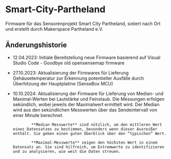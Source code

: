 # Smart-City-Partheland

Firmware für das Sensorenprojekt Smart City Partheland, sotiert nach Ort und erstellt durch Makerspace Partheland e.V.

## Änderungshistorie ##
- 12.04.2023: Initiale Bereitstellung neue Firmware basierend auf Visual Studio Code - Goodbye old opensensemap firmware
- 27.10.2023: Aktualisierung der Firmwares für Lieferung Gehäusetemperatur zur Erkennung potentieller Ausfälle durch Überhitzung der Hauptplatine (SenseBox MCU)
- 10.10.2024: Aktualisierung der Firmware für Lieferung von Median- und Maximal-Werten bei Lautstärke und Feinstaub. 
			  Die Messungen erfolgen sekündlich, wobei jeweils der Maximalwert ermittelt wird. Der Median wird aus den sekündlichen Messwerten über das Sendeintervall von einer Minute berechnet.
			  
			  **Median Messwerte** sind nützlich, um den mittleren Wert eines Datensatzes zu bestimmen, besonders wenn dieser Ausreißer enthält. Sie geben einen guten Überblick über den “typischen” Wert.

			  **Maximal-Messwerte** zeigen den höchsten Wert in einem Datensatz an. Sie sind hilfreich, um Extremwerte zu identifizieren und zu analysieren, wie weit die Daten streuen.
			  